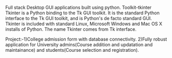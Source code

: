 Full stack Desktop GUI applications built using python.
Toolkit-tkinter
Tkinter is a Python binding to the Tk GUI toolkit. 
It is the standard Python interface to the Tk GUI toolkit, and is Python's de facto standard GUI.
Tkinter is included with standard Linux, Microsoft Windows and Mac OS X installs of Python.
The name Tkinter comes from Tk interface.

Project:-1)College admission form with database connectivity.
         2)Fully robust application for University admins(Course addition and updatation and maintainance) and students(Course selection and registration).
